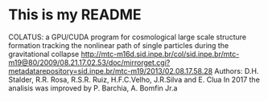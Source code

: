 # This is my README
COLATUS: a GPU/CUDA program for cosmological large scale structure formation tracking the nonlinear path of single particles during the gravitational collapse 
http://mtc-m16d.sid.inpe.br/col/sid.inpe.br/mtc-m19@80/2009/08.21.17.02.53/doc/mirrorget.cgi?metadatarepository=sid.inpe.br/mtc-m19/2013/02.08.17.58.28
Authors:  D.H. Stalder, R.R. Rosa, R.S.R. Ruiz, H.F.C.Velho, J.R.Silva and E. Clua
In 2017 the analisis was improved by  P. Barchia, A. Bomfin Jr.a